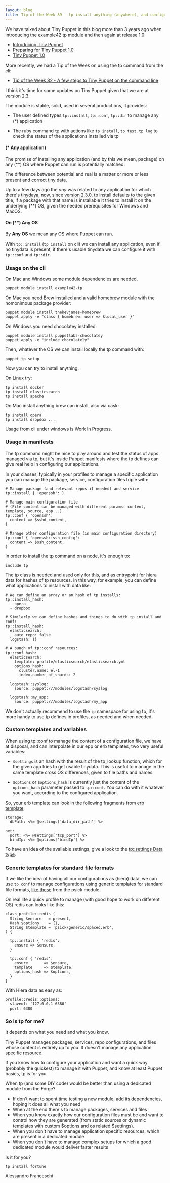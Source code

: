 ```yaml
---
layout: blog
title: Tip of the Week 89 - tp install anything (anywhere), and configure
---
```


We have talked about Tiny Puppet in this blog more than 3 years ago when introducing the example42 tp module and then again at release 1.0:

- [Introducing Tiny Puppet](https://www.example42.com/2015/01/02/introducing-tiny-puppet/)
- [Preparing for Tiny Puppet 1.0](https://www.example42.com/2015/10/26/preparing-for-tp-1/)
- [Tiny Puppet 1.0](https://www.example42.com/2015/11/18/tp-1-release/)

More recently, we had a Tip of the Week on using the tp command from the cli:

- [Tip of the Week 82 - A few steps to Tiny Puppet on the command line](https://www.example42.com/2018/07/23/a-few-steps-to-tiny-puppet-command-line/)

I think it's time for some updates on Tiny Puppet given that we are at version 2.3.

The module is stable, solid, used in several productions, it provides:

- The user defined types ```tp::install```, ```tp::conf```, ```tp::dir``` to manage any (\*) application

- The ruby command `tp` with actions like ```tp install```, ```tp test```, ```tp log``` to check the status of the applications installed via tp

#### (\* Any application)

The promise of installing any application (and by this we mean, package) on any  (\*\*) OS where Puppet can run is potentially matched.

The difference between potential and real is a matter or more or less present and correct tiny data.

Up to a few days ago the *any* was related to any application for which there's [tinydaya](https://github.com/example42/tinydata/tree/master/data), now, since [version 2.3.0](https://github.com/example42/puppet-tp/commit/c764b7b60727110518c8b3db0cf61aad0aaeff11), tp install defaults to the given title, if a package with that name is installable it tries to install it on the underlying (\*\*) OS, given the needed prerequisites for Windows and MacOS.  

#### On (\*\*) Any OS

By **Any OS** we mean any OS where Puppet can run.

With `tp::install` (`tp install` on cli) we can install any application, even if no tinydata is present, if there's usable tinydata we can configure it with `tp::conf` and `tp::dir`.

### Usage on the cli

On Mac and Windows some module dependencies are needed.

    puppet module install example42-tp

On Mac you need Brew installed and a valid homebrew module with the homonimous package provider:

    puppet module install thekevjames-homebrew
    puppet apply -e "class { homebrew: user => $local_user }"

On Windows you need chocolatey installed:

    puppet module install puppetlabs-chocolatey
    puppet apply -e "include chocolately"

Then, whatever the OS we can install locally the tp command with:

    puppet tp setup

Now you can try to install anything.

On Linux try:

    tp install docker
    tp install elasticsearch
    tp install apache

On Mac install anything brew can install, also via cask:

    tp install opera
    tp install dropdox ...

Usage from cli under windows is Work In Progress.

### Usage in manifests

The tp command might be nice to play around and test the status of apps managed via tp, but it's inside Puppet manifests where the tp defines can give real help in configuring our applications.

In your classes, typically in your profiles to manage a specific application you can manage the package, service, configuration files triple with:

    # Manage package (and relevant repos if needed) and service
    tp::install { 'openssh': }

    # Manage main configuration file
    # (File content can be managed with different params: content, template, source, epp...)
    tp::conf { 'openssh':
      content => $sshd_content,
    }

    # Manage other configuration file (in main configuration directory)
    tp::conf { 'openssh::ssh_config':
      content => $ssh_content,
    }

In order to install the tp command on a node, it's enough to:

    include tp

The tp class is needed and used only for this, and as entrypoint for hiera data for hashes of tp resources.
In this way, for example, you can define what applications to install with data like:

    # We can define an array or an hash of tp installs:
    tp::install_hash:
      - opera
      - dropbox

    # Similarly we can define hashes and things to do with tp install and conf:
    tp::install_hash:
      elasticsearch:
        auto_repo: false
      logstash: {}

    # A bunch of tp::conf resources:
    tp::conf_hash:
      elasticsearch:
        template: profile/elasticsearch/elasticsearch.yml
        options_hash:
          cluster.name: el-1
          index.number_of_shards: 2

      logstash::syslog:
        source: puppet:///modules/logstash/syslog

      logstash::my_app:
        source: puppet:///modules/logstash/my_app

We don't actually recommend to use the `tp` namespace for using tp, it's more handy to use tp defines in profiles, as needed and when needed.


### Custom templates and variables

When using tp::conf to manage the content of a configuration file, we have at disposal, and can interpolate in our epp or erb templates, two very useful variables:

- `$settings` is an hash with the result of the tp_lookup function, which for the given app tries to get usable tinydata. This is useful to manage in the same template cross OS differences, given to file paths and names.

- `$options` or `$options_hash` is currently just the content of the `options_hash` parameter passed to `tp::conf`. You can do with it whatever you want, according to the configured application.

So, your erb template can look in the following fragments from [erb template](https://github.com/example42/puppet-psick/blob/master/templates/mongo/mongod.conf.erb):

    storage:
      dbPath: <%= @settings['data_dir_path'] %>

    net:
      port: <%= @settings['tcp_port'] %>
      bindIp: <%= @options['bindIp'] %>

To have an idea of the available settings, give a look to the [tp::settings Data type](https://github.com/example42/puppet-tp/blob/master/types/settings.pp).


### Generic templates for standard file formats

If we like the idea of having all our configurations as (hiera) data, we can use `tp conf` to manage configurations using generic templates for standard file formats, [like these](https://github.com/example42/puppet-psick/tree/master/templates/generic) from the psick module.

On real life a quick profile to manage (with good hope to work on different OS) redis can looks like this:

    class profile::redis (
      String $ensure   = present,
      Hash $options    = {},
      String $template = 'psick/generic/spaced.erb',
    ) {

      tp::install { 'redis':
        ensure => $ensure,
      }

      tp::conf { 'redis':
        ensure       => $ensure,
        template     => $template,
        options_hash => $options,
      }
    }

With Hiera data as easy as:

    profile::redis::options:
      slaveof: '127.0.0.1 6380'
      port: 6380


### So is tp for me?

It depends on what you need and what you know.

Tiny Puppet manages packages, services, repo configurations, and files whose content is entirely up to you. It doesn't manage any application specific resource.

If you know how to configure your application and want a quick way (probably the quickest) to manage it with Puppet, and know at least Puppet basics, tp is for you.

When tp (and some DIY code) would be better than using a dedicated module from the Forge?

- If don't want to spent time testing a new module, add its dependencies, hoping it does all what you need
- When at the end there's to manage packages, services and files
- When you know exactly how our configuration files must be and want to control how they are generated (from static sources or dynamic templates with custom $options and os related $settings).
- When you don't have to manage application specific resources, which are present in a dedicated module
- When you don't have to manage complex setups for which a good dedicated module would deliver faster results

Is it for you?

    tp install fortune


Alessandro Franceschi
